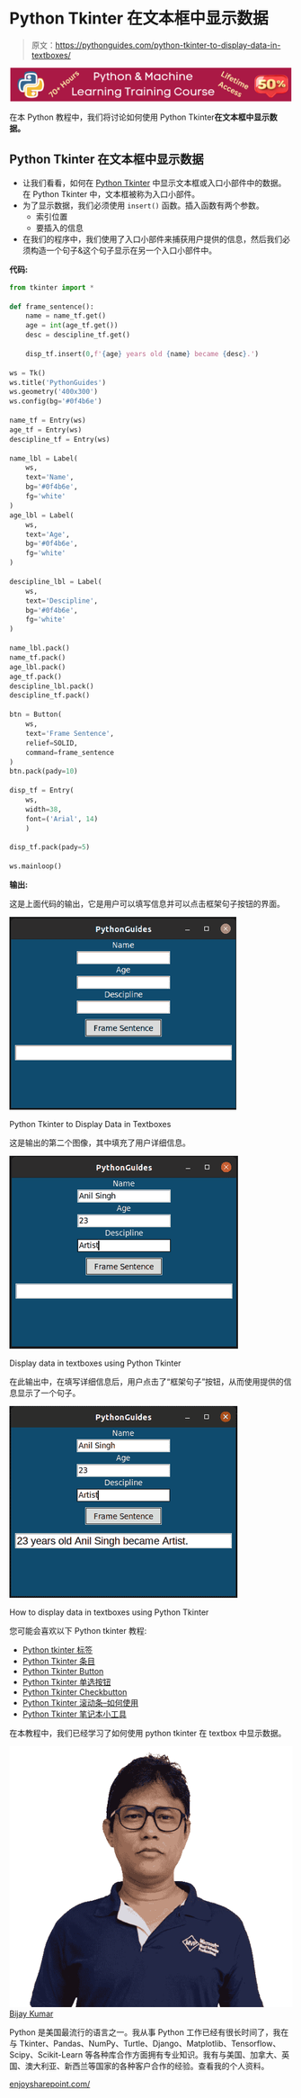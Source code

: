 # Python Tkinter 在文本框中显示数据

> 原文：<https://pythonguides.com/python-tkinter-to-display-data-in-textboxes/>

[![Python & Machine Learning training courses](img/49ec9c6da89a04c9f45bab643f8c765c.png)](https://sharepointsky.teachable.com/p/python-and-machine-learning-training-course)

在本 Python 教程中，我们将讨论如何使用 Python Tkinter**在文本框中显示数据。**

## Python Tkinter 在文本框中显示数据

*   让我们看看，如何在 [Python Tkinter](https://pythonguides.com/python-gui-programming/) 中显示文本框或入口小部件中的数据。在 Python Tkinter 中，文本框被称为入口小部件。
*   为了显示数据，我们必须使用 `insert()` 函数。插入函数有两个参数。
    *   索引位置
    *   要插入的信息
*   在我们的程序中，我们使用了入口小部件来捕获用户提供的信息，然后我们必须构造一个句子&这个句子显示在另一个入口小部件中。

**代码:**

```py
from tkinter import *

def frame_sentence():
    name = name_tf.get()
    age = int(age_tf.get())
    desc = descipline_tf.get()

    disp_tf.insert(0,f'{age} years old {name} became {desc}.')

ws = Tk()
ws.title('PythonGuides')
ws.geometry('400x300')
ws.config(bg='#0f4b6e')

name_tf = Entry(ws)
age_tf = Entry(ws)
descipline_tf = Entry(ws)

name_lbl = Label(
    ws,
    text='Name',
    bg='#0f4b6e',
    fg='white'
)
age_lbl = Label(
    ws,
    text='Age',
    bg='#0f4b6e',
    fg='white'
)

descipline_lbl = Label(
    ws,
    text='Descipline',
    bg='#0f4b6e',
    fg='white'
)

name_lbl.pack()
name_tf.pack()
age_lbl.pack()
age_tf.pack()
descipline_lbl.pack()
descipline_tf.pack()

btn = Button(
    ws,
    text='Frame Sentence',
    relief=SOLID,
    command=frame_sentence
)
btn.pack(pady=10)

disp_tf = Entry(
    ws, 
    width=38,
    font=('Arial', 14)
    )

disp_tf.pack(pady=5)

ws.mainloop() 
```

**输出:**

这是上面代码的输出，它是用户可以填写信息并可以点击框架句子按钮的界面。

![Python Tkinter to Display Data in Textboxes](img/209985ebd95e4e39969530a3275f592c.png "python tkinter display data")

Python Tkinter to Display Data in Textboxes

这是输出的第二个图像，其中填充了用户详细信息。

![Display data in textboxes using Python Tkinter](img/390d91803c6dd3ffc3d0598d260a6aca.png "python tkinter display data fill")

Display data in textboxes using Python Tkinter

在此输出中，在填写详细信息后，用户点击了“框架句子”按钮，从而使用提供的信息显示了一个句子。

![How to display data in textboxes using Python Tkinter](img/f1517bf824d4518269eacf870404652f.png "python tkinter display data in")

How to display data in textboxes using Python Tkinter

您可能会喜欢以下 Python tkinter 教程:

*   [Python tkinter 标签](https://pythonguides.com/python-tkinter-label/)
*   [Python Tkinter 条目](https://pythonguides.com/python-tkinter-entry/)
*   [Python Tkinter Button](https://pythonguides.com/python-tkinter-button/)
*   [Python Tkinter 单选按钮](https://pythonguides.com/python-tkinter-radiobutton/)
*   [Python Tkinter Checkbutton](https://pythonguides.com/python-tkinter-checkbutton/)
*   [Python Tkinter 滚动条–如何使用](https://pythonguides.com/python-tkinter-scrollbar/)
*   [Python Tkinter 笔记本小工具](https://pythonguides.com/python-tkinter-notebook/)

在本教程中，我们已经学习了如何使用 python tkinter 在 textbox 中显示数据。

![Bijay Kumar MVP](img/9cb1c9117bcc4bbbaba71db8d37d76ef.png "Bijay Kumar MVP")[Bijay Kumar](https://pythonguides.com/author/fewlines4biju/)

Python 是美国最流行的语言之一。我从事 Python 工作已经有很长时间了，我在与 Tkinter、Pandas、NumPy、Turtle、Django、Matplotlib、Tensorflow、Scipy、Scikit-Learn 等各种库合作方面拥有专业知识。我有与美国、加拿大、英国、澳大利亚、新西兰等国家的各种客户合作的经验。查看我的个人资料。

[enjoysharepoint.com/](https://enjoysharepoint.com/)[](https://www.facebook.com/fewlines4biju "Facebook")[](https://www.linkedin.com/in/fewlines4biju/ "Linkedin")[](https://twitter.com/fewlines4biju "Twitter")